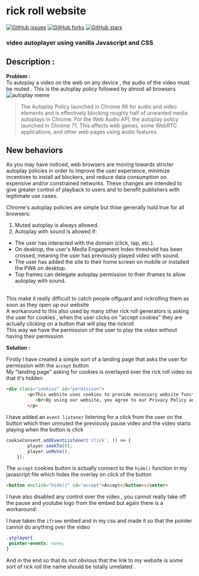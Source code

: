 # rick roll website
[![GitHub issues](https://img.shields.io/github/issues/satvikDesktop/website?color=purple&style=for-the-badge)](https://github.com/satvikDesktop/website/issues)
[![GitHub forks](https://img.shields.io/github/forks/satvikDesktop/website?color=purple&style=for-the-badge)](https://github.com/satvikDesktop/website/network)
[![GitHub stars](https://img.shields.io/github/stars/satvikDesktop/website?color=purple&style=for-the-badge)](https://github.com/satvikDesktop/website/stargazers)

### video autoplayer using vanilla Javascript and CSS

## Description :
 **Problem :**<br>
  To autoplay a video on the web on any device , the audio of the video must be muted . This is the autoplay policy followed by almost all browsers<br>
![autoplay meme](https://wd.imgix.net/image/sQ51XsLqKMgSQMCZjIN0B7hlBO02/pl6fnOXI5RWtyXXsfYPg.jpeg?auto=format&w=338)<br>
> The Autoplay Policy launched in Chrome 66 for audio and video elements and is effectively blocking roughly half of unwanted media autoplays in Chrome. For the Web Audio API, the autoplay policy launched in Chrome 71. This affects web games, some WebRTC applications, and other web pages using audio features.

## New behaviors
As you may have noticed, web browsers are moving towards stricter autoplay policies in order to improve the user experience, minimize incentives to install ad blockers, and reduce data consumption on expensive and/or constrained networks. These changes are intended to give greater control of playback to users and to benefit publishers with legitimate use cases.

Chrome's autoplay policies are simple but thise generally hold true for all browsers:

1. Muted autoplay is always allowed.
2. Autoplay with sound is allowed if:
- The user has interacted with the domain (click, tap, etc.).
- On desktop, the user's Media Engagement Index threshold has been crossed, meaning the user has previously played video with sound.
- The user has added the site to their home screen on mobile or installed the PWA on desktop.
- Top frames can delegate autoplay permission to their iframes to allow autoplay with sound.

<br>
This make it really difficult to catch people offguard and rickrolling them as soon as they open up our website
<br>
A workaround to this also used by many other rick roll generators is asking the user for cookies , when the user clicks on "accept cookies"  they are actually clicking on a button that will play the rickroll
<br>
This way we have the permission of the user to play the video  without having their permission

**Solution :**<br>

Firstly I have created a simple sort of a landing page that asks the user for permission with the `accept` button<br>
My "landing page" asking for cookies is overlayed over the rick roll video so that it's hidden<br>
```html
<div class="cookies" id="permission">
        <p>This website uses cookies to provide necessary website functionality, improve your experience and analyze our traffic.
           <br>By using our website, you agree to our Privacy Policy and our Cookies Policy.
        </p>
```
I have added an `event listener` listening for a click from the user on the button which then unmuted the previously pause video and the video starts playing when the button is click  <br>
```javascript
cookieConsent.addEventListener('click', () => {
        player.seekTo(0);
        player.unMute();    
    });
```
The `accept` cookies button is actually connect to the `hide()` function in my javascript file which hides the overlay on click of the button <br>
```html
<button onclick="hide()" id="accept">Accept</button></center>
```
I have also disabled any control over the video , you cannot really take off the pause and youtube logo from the embed but again there is a workaround:<br>

I have taken the `iframe` embed and in my css and made it so that the pointer cannot do anything over the video <br>
```css
.ytplayer{
 pointer-events: none;
}
```
And in the end so that its not obvious that the link to my website is some sort of rick roll the name should be totally unrelated .

